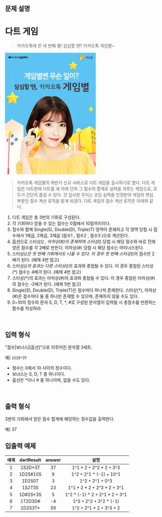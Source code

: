 ## 문제 설명

# 다트 게임

> 카카오톡에 뜬 네 번째 별! 심심할 땐? 카카오톡 게임별~

![다트게임.png](../../img/%EB%8B%A4%ED%8A%B8%EA%B2%8C%EC%9E%84.png.crdownload)

> 카카오톡 게임별의 하반기 신규 서비스로 다트 게임을 출시하기로 했다. 다트 게임은 다트판에 다트를 세 차례 던져 그 점수의 합계로 실력을 겨루는 게임으로, 모두가 간단히 즐길 수 있다.
갓 입사한 무지는 코딩 실력을 인정받아 게임의 핵심 부분인 점수 계산 로직을 맡게 되었다. 다트 게임의 점수 계산 로직은 아래와 같다.

1. 다트 게임은 총 3번의 기회로 구성된다.
2. 각 기회마다 얻을 수 있는 점수는 0점에서 10점까지이다.
3. 점수와 함께 Single(S), Double(D), Triple(T) 영역이 존재하고 각 영역 당첨 시 점수에서 1제곱, 2제곱, 3제곱 (점수1 , 점수2 , 점수3 )으로 계산된다.
4. 옵션으로 스타상(*) , 아차상(#)이 존재하며 스타상(*) 당첨 시 해당 점수와 바로 전에 얻은 점수를 각 2배로 만든다. 아차상(#) 당첨 시 해당 점수는 마이너스된다.
5. 스타상(*)은 첫 번째 기회에서도 나올 수 있다. 이 경우 첫 번째 스타상(*)의 점수만 2배가 된다. (예제 4번 참고)
6. 스타상(*)의 효과는 다른 스타상(*)의 효과와 중첩될 수 있다. 이 경우 중첩된 스타상(*) 점수는 4배가 된다. (예제 4번 참고)
7. 스타상(*)의 효과는 아차상(#)의 효과와 중첩될 수 있다. 이 경우 중첩된 아차상(#)의 점수는 -2배가 된다. (예제 5번 참고)
8. Single(S), Double(D), Triple(T)은 점수마다 하나씩 존재한다.
스타상(*), 아차상(#)은 점수마다 둘 중 하나만 존재할 수 있으며, 존재하지 않을 수도 있다.
9. 0~10의 정수와 문자 S, D, T, *, #로 구성된 문자열이 입력될 시 총점수를 반환하는 함수를 작성하라.

<br>

## 입력 형식

"점수|보너스|[옵션]"으로 이루어진 문자열 3세트.

예) `1S2D*3T`

- 점수는 0에서 10 사이의 정수이다.
- 보너스는 S, D, T 중 하나이다.
- 옵선은 *이나 # 중 하나이며, 없을 수도 있다.

<br> 

## 출력 형식

3번의 기회에서 얻은 점수 합계에 해당하는 정수값을 출력한다.

예) 37

## 입출력 예제

|예제	|dartResult	|answer	|설명|
|:-:|:-:|:-:|:-:|
|1	|1S2D*3T	|37	|1^1 * 2 + 2^2 * 2 + 3^3|
|2	|1D2S#10S	|9	|1^2 + 2^1 * (-1) + 10^1|
|3	|1D2S0T	|3	|1^2 + 2^1 + 0^3|
|4	|1S*2T*3S	|23	|1^1 * 2 * 2 + 2^3 * 2 + 3^1|
|5	|1D#2S*3S	|5	|1^2 * (-1) * 2 + 2^1 * 2 + 3^1|
|6	|1T2D3D#	|-4	|1^3 + 2^2 + 3^2 * (-1)|
|7	|1D2S3T*	|59	|1^2 + 2^1 * 2 + 3^3 * 2|